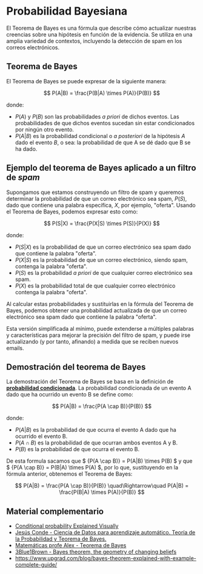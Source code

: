 # Probabilidad Bayesiana

El Teorema de Bayes es una fórmula que describe cómo actualizar nuestras creencias sobre una hipótesis en función de la evidencia. Se utiliza en una amplia variedad de contextos, incluyendo la detección de spam en los correos electrónicos.

## Teorema de Bayes

El Teorema de Bayes se puede expresar de la siguiente manera:

$$ P(A|B) = \frac{P(B|A) \times P(A)}{P(B)} $$

donde:

- $P(A)$ y $P(B)$ son las probabilidades *a priori* de dichos eventos. Las probabilidades de que dichos eventos sucedan sin estar condicionados por ningún otro evento.
- $P(A|B)$ es la probabilidad condicional o *a posteriori* de la hipótesis $A$ dado el evento $B$, o sea: la probabilidad de que A se dé dado que B se ha dado.

## Ejemplo del teorema de Bayes aplicado a un filtro de *spam*

Supongamos que estamos construyendo un filtro de spam y queremos determinar la probabilidad de que un correo electrónico sea spam, $P(S)$, dado que contiene una palabra específica, $X$, por ejemplo, "oferta". Usando el Teorema de Bayes, podemos expresar esto como:

$$ P(S|X) = \frac{P(X|S) \times P(S)}{P(X)} $$

donde:

- $P(S|X)$ es la probabilidad de que un correo electrónico sea spam dado que contiene la palabra "oferta".
- $P(X|S)$ es la probabilidad de que un correo electrónico, siendo spam, contenga la palabra "oferta".
- $P(S)$ es la probabilidad *a priori* de que cualquier correo electrónico sea spam.
- $P(X)$ es la probabilidad total de que cualquier correo electrónico contenga la palabra "oferta".

Al calcular estas probabilidades y sustituirlas en la fórmula del Teorema de Bayes, podemos obtener una probabilidad actualizada de que un correo electrónico sea spam dado que contiene la palabra "oferta".

Esta versión simplificada al mínimo, puede extenderse a múltiples palabras y características para mejorar la precisión del filtro de spam, y puede irse actualizando (y por tanto, afinando) a medida que se reciben nuevos emails.

## Demostración del teorema de Bayes

La demostración del Teorema de Bayes se basa en la definición de [**probabilidad condicionada**](https://es.wikipedia.org/wiki/Probabilidad_condicionada). La probabilidad condicionada de un evento A dado que ha ocurrido un evento B se define como:

$$ P(A|B) = \frac{P(A \cap B)}{P(B)} $$

donde:

- $P(A|B)$ es la probabilidad de que ocurra el evento A dado que ha ocurrido el evento B.
- $P(A \cap B)$ es la probabilidad de que ocurran ambos eventos A y B.
- $P(B)$ es la probabilidad de que ocurra el evento B.

De esta formula sacamos que $ {P(A \cap B)} = P(A|B) \times P(B) $ y que $ {P(A \cap B)} = P(B|A) \times P(A) $, por lo que, sustituyendo en la fórmula anterior, obtenemos el Teorema de Bayes:

$$ P(A|B) = \frac{P(A \cap B)}{P(B)} \quad\Rightarrow\quad P(A|B) = \frac{P(B|A) \times P(A)}{P(B)} $$

## Material complementario

- [Conditional probability Explained Visually](https://setosa.io/ev/conditional-probability/)
- [Jesús Conde - Ciencia de Datos para aprendizaje automático. Teoría de la Probabilidad y Teorema de Bayes.](https://www.youtube.com/watch?v=foBVe1MuT5s)
- [Matemáticas profe Alex - Teorema de Bayes](https://www.youtube.com/watch?v=bDfCURXoKkU&list=PLeySRPnY35dH7Pnamtm2xxaCuT6jxt1vn&index=28)
- [3Blue1Brown - Bayes theorem, the geometry of changing beliefs](https://www.youtube.com/watch?v=HZGCoVF3YvM)  
- https://www.upgrad.com/blog/bayes-theorem-explained-with-example-complete-guide/
